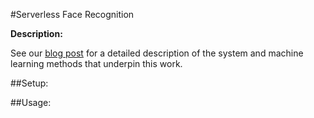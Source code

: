 #Serverless Face Recognition

**Description:**

See our [blog post](BLOG.md) for a detailed description of the system and
machine learning methods that underpin this work.

##Setup:

##Usage: